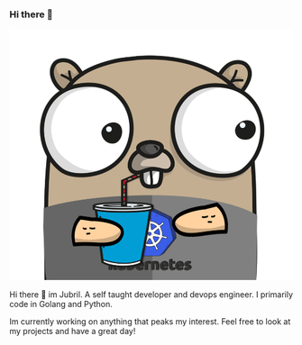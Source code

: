 ### Hi there 👋




![me](https://github.com/s1ntaxe770r/s1ntaxe770r/blob/master/gopher.jpg?raw=true)


Hi there 👋 im Jubril. A self taught developer and devops engineer. I primarily code in Golang and Python. 


Im currently working on anything that peaks my interest. Feel free to look at my projects and have a great day!



